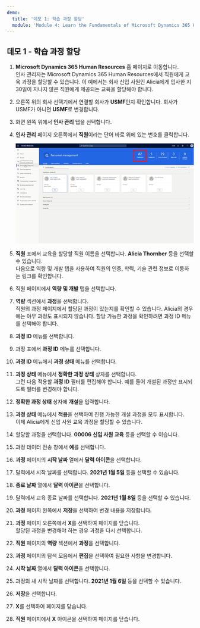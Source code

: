 ```yaml
---
demo:
  title: '데모 1: 학습 과정 할당'
  module: 'Module 4: Learn the Fundamentals of Microsoft Dynamics 365 Human Resources'
---
```


## 데모 1 - 학습 과정 할당

1. **Microsoft Dynamics 365 Human Resources** 홈 페이지로 이동합니다.  
    인사 관리자는 Microsoft Dynamics 365 Human Resources에서 직원에게 교육 과정을 할당할 수 있습니다. 이 예에서는 회사 신입 사원인 Alicia에게 입사한 지 30일이 지나지 않은 직원에게 제공되는 교육을 할당해야 합니다.

1. 오른쪽 위의 회사 선택기에서 연결할 회사가 **USMF**인지 확인합니다. 회사가 USMF가 아니면 **USMF**로 변경합니다.

1. 화면 왼쪽 위에서 **인사 관리** 탭을 선택합니다.

1. **인사 관리** 페이지 오른쪽에서 **직원**이라는 단어 바로 위에 있는 번호를 클릭합니다.

    ![직원 번호가 강조 표시된 인사 관리 페이지의 스크린샷](./media/assigning_learning_courses_1_employee.png)

1. **직원** 표에서 교육을 할당할 직원 이름을 선택합니다. **Alicia Thornber** 등을 선택할 수 있습니다.  
    다음으로 역량 및 개발 탭을 사용하여 직원의 인증, 학력, 기술 관련 정보로 이동하는 링크를 확인합니다.

1. 직원 페이지에서 **역량 및 개발** 탭을 선택합니다.

1. **역량** 섹션에서 **과정**을 선택합니다.  
    직원의 과정 페이지에서 할당된 과정이 있는지를 확인할 수 있습니다. Alicia의 경우에는 아무 과정도 표시되지 않습니다. 할당 가능한 과정을 확인하려면 과정 ID 메뉴를 선택해야 합니다.

1. **과정 ID** 메뉴를 선택합니다.

1. 과정 표에서 **과정 ID** 메뉴를 선택합니다.

1. **과정 ID** 메뉴에서 **과정 상태** 메뉴를 선택합니다.

1. **과정 상태** 메뉴에서 **정확한 과정 상태** 상자를 선택합니다.  
    그런 다음 적용할 **과정 ID** 필터를 편집해야 합니다. 예를 들어 개설된 과정만 표시되도록 필터를 변경해야 합니다.

1. **정확한 과정 상태** 상자에 **개설**을 입력합니다.

1. **과정 상태** 메뉴에서 **적용**을 선택하여 진행 가능한 개설 과정을 모두 표시합니다.  
    이제 Alicia에게 신입 사원 교육 과정을 할당할 수 있습니다.

1. 할당할 과정을 선택합니다. **00006 신입 사원 교육** 등을 선택할 수 이습니다.

1. 과정 데이터 전송 창에서 **예**를 선택합니다.

1. **과정** 페이지의 **시작 날짜** 열에서 **달력 아이콘**을 선택합니다.

1. 달력에서 시작 날짜를 선택합니다. **2021년 1월 5일** 등을 선택할 수 있습니다.

1. **종료 날짜** 열에서 **달력 아이콘**을 선택합니다.

1. 달력에서 교육 종료 날짜를 선택합니다. **2021년 1월 8일** 등을 선택할 수 있습니다.

1. **과정** 페이지 왼쪽에서 **저장**을 선택하여 변경 내용을 저장합니다.

1. **과정** 페이지 오른쪽에서 **X**를 선택하여 페이지를 닫습니다.  
    할당된 과정을 변경해야 하는 경우 과정을 다시 선택합니다.

1. **직원** 페이지의 **역량** 섹션에서 **과정**을 선택합니다.

1. **과정** 페이지의 탐색 모음에서 **편집**을 선택하여 필요한 사항을 변경합니다.

1. **시작 날짜** 열에서 **달력 아이콘**을 선택합니다.

1. 과정의 새 시작 날짜를 선택합니다. **2021년 1월 6일** 등을 선택할 수 있습니다.

1. **저장**을 선택합니다.

1. **X**를 선택하여 페이지를 닫습니다.

1. **직원** 페이지에서 **X** 아이콘을 선택하여 페이지를 닫습니다.
